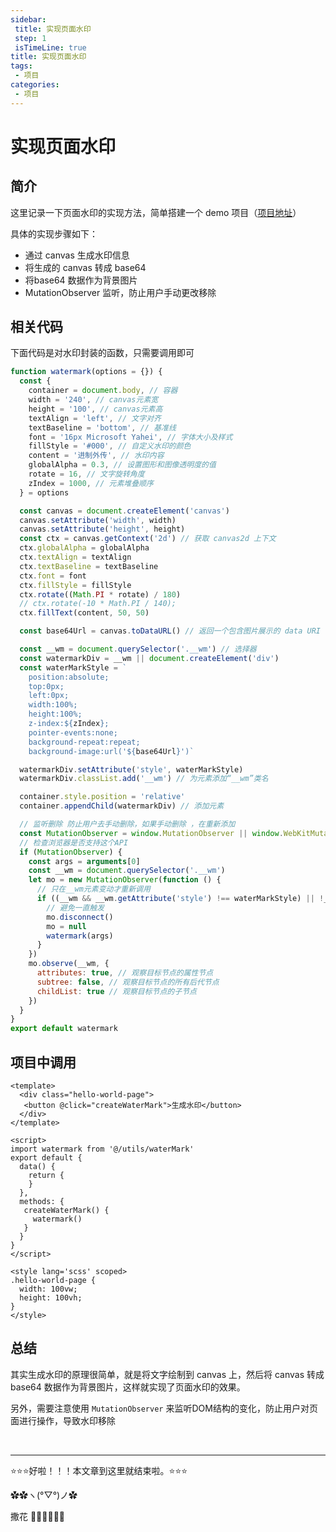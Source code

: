 ```yaml
---
sidebar: 
 title: 实现页面水印
 step: 1
 isTimeLine: true
title: 实现页面水印
tags:
 - 项目
categories:
 - 项目
---
```


# 实现页面水印

## 简介
这里记录一下页面水印的实现方法，简单搭建一个 demo 项目（[项目地址](https://github.com/iygxv/watermark-demo)）

具体的实现步骤如下：
- 通过 canvas 生成水印信息
- 将生成的 canvas 转成 base64
- 将base64 数据作为背景图片
- MutationObserver 监听，防止用户手动更改移除

## 相关代码

下面代码是对水印封装的函数，只需要调用即可

```js
function watermark(options = {}) {
  const {
    container = document.body, // 容器
    width = '240', // canvas元素宽
    height = '100', // canvas元素高
    textAlign = 'left', // 文字对齐
    textBaseline = 'bottom', // 基准线
    font = '16px Microsoft Yahei', // 字体大小及样式
    fillStyle = '#000', // 自定义水印的颜色
    content = '进制外传', // 水印内容
    globalAlpha = 0.3, // 设置图形和图像透明度的值
    rotate = 16, // 文字旋转角度
    zIndex = 1000, // 元素堆叠顺序
  } = options

  const canvas = document.createElement('canvas')
  canvas.setAttribute('width', width)
  canvas.setAttribute('height', height)
  const ctx = canvas.getContext('2d') // 获取 canvas2d 上下文
  ctx.globalAlpha = globalAlpha
  ctx.textAlign = textAlign
  ctx.textBaseline = textBaseline
  ctx.font = font
  ctx.fillStyle = fillStyle
  ctx.rotate((Math.PI * rotate) / 180)
  // ctx.rotate(-10 * Math.PI / 140);
  ctx.fillText(content, 50, 50)

  const base64Url = canvas.toDataURL() // 返回一个包含图片展示的 data URI

  const __wm = document.querySelector('.__wm') // 选择器
  const watermarkDiv = __wm || document.createElement('div')
  const waterMarkStyle = `
    position:absolute;
    top:0px;
    left:0px;
    width:100%;
    height:100%;
    z-index:${zIndex};
    pointer-events:none;
    background-repeat:repeat;
    background-image:url('${base64Url}')`

  watermarkDiv.setAttribute('style', waterMarkStyle)
  watermarkDiv.classList.add('__wm') // 为元素添加“__wm”类名

  container.style.position = 'relative'
  container.appendChild(watermarkDiv) // 添加元素

  // 监听删除 防止用户去手动删除，如果手动删除 ，在重新添加
  const MutationObserver = window.MutationObserver || window.WebKitMutationObserver
  // 检查浏览器是否支持这个API
  if (MutationObserver) {
    const args = arguments[0]
    const __wm = document.querySelector('.__wm')
    let mo = new MutationObserver(function () {
      // 只在__wm元素变动才重新调用
      if ((__wm && __wm.getAttribute('style') !== waterMarkStyle) || !__wm || document.body.style.position !== 'relative') {
        // 避免一直触发
        mo.disconnect()
        mo = null
        watermark(args)
      }
    })
    mo.observe(__wm, {
      attributes: true, // 观察目标节点的属性节点
      subtree: false, // 观察目标节点的所有后代节点
      childList: true // 观察目标节点的子节点
    })
  }
}
export default watermark
```

## 项目中调用
```vue
<template>
  <div class="hello-world-page">
   <button @click="createWaterMark">生成水印</button>
  </div>
</template>

<script>
import watermark from '@/utils/waterMark'
export default {
  data() {
    return {
    }
  },
  methods: {
   createWaterMark() {
     watermark()
   }
  }
}
</script>

<style lang='scss' scoped>
.hello-world-page {
  width: 100vw;
  height: 100vh;
}
</style>
```

## 总结

其实生成水印的原理很简单，就是将文字绘制到 canvas 上，然后将 canvas 转成 base64 数据作为背景图片，这样就实现了页面水印的效果。

另外，需要注意使用 `MutationObserver` 来监听DOM结构的变化，防止用户对页面进行操作，导致水印移除


<br/>
<hr />

⭐️⭐️⭐️好啦！！！本文章到这里就结束啦。⭐️⭐️⭐️

✿✿ヽ(°▽°)ノ✿

撒花 🌸🌸🌸🌸🌸🌸

